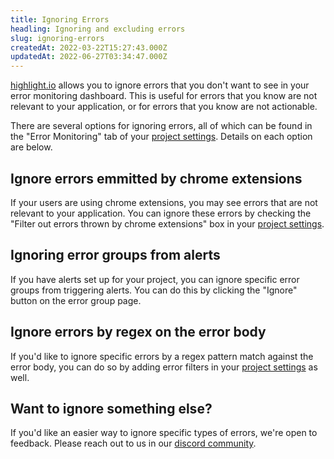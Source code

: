 ```yaml
---
title: Ignoring Errors
headling: Ignoring and excluding errors
slug: ignoring-errors
createdAt: 2022-03-22T15:27:43.000Z
updatedAt: 2022-06-27T03:34:47.000Z
---
```


[highlight.io](https://highlight.io) allows you to ignore errors that you don't want to see in your error monitoring dashboard. This is useful for errors that you know are not relevant to your application, or for errors that you know are not actionable.

There are several options for ignoring errors, all of which can be found in the "Error Monitoring" tab of your [project settings](https://app.highlight.io/settings). Details on each option are below.

## Ignore errors emmitted by chrome extensions
If your users are using chrome extensions, you may see errors that are not relevant to your application. You can ignore these errors by checking the "Filter out errors thrown by chrome extensions" box in your [project settings](https://app.highlight.io/settings).

## Ignoring error groups from alerts
If you have alerts set up for your project, you can ignore specific error groups from triggering alerts. You can do this by clicking the "Ignore" button on the error group page.

## Ignore errors by regex on the error body
If you'd like to ignore specific errors by a regex pattern match against the error body, you can do so by adding error filters in your [project settings](https://app.highlight.io/settings/errors#filters) as well.

## Want to ignore something else?
If you'd like an easier way to ignore specific types of errors, we're open to feedback. Please reach out to us in our [discord community](https://highlight.io/community).

